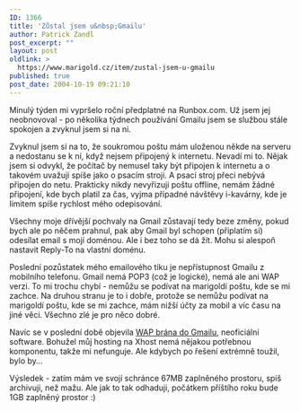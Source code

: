 ```yaml
---
ID: 1366
title: 'Zůstal jsem u&nbsp;Gmailu'
author: Patrick Zandl
post_excerpt: ""
layout: post
oldlink: >
  https://www.marigold.cz/item/zustal-jsem-u-gmailu
published: true
post_date: 2004-10-19 09:21:10
---
```

<p>
Minulý týden mi vypršelo roční předplatné na Runbox.com. Už jsem jej neobnovoval - po několika týdnech používání Gmailu jsem se službou stále spokojen a zvyknul jsem si na ni. </p>

<p>
Zvyknul jsem si na to, že soukromou poštu mám uloženou někde na serveru a nedostanu se k ní, když nejsem připojený k internetu. Nevadí mi to. Nějak jsem si odvykl, že počítač by nemusel taky být připojen k internetu a o takovém uvažuji spíše jako o psacím stroji. A psací stroj přeci nebývá připojen do netu. Prakticky nikdy nevyřizuji poštu offline, nemám žádné připojení, kde bych platil za čas, vyjma případné návštěvy i-kavárny, kde je limitem spíše rychlost mého odepisování. </p>

<p>
Všechny moje dřívější pochvaly na Gmail zůstavají tedy beze změny, pokud bych ale po něčem prahnul, pak aby Gmail byl schopen (připlatím si) odesílat email s mojí doménou. Ale i bez toho se dá žít. Mohu si alespoň nastavit Reply-To na vlastní doménu. </p>

<p>
Poslední pozůstatek mého emailového tiku je nepřístupnost Gmailu z mobilního telefonu. Gmail nemá POP3 (což je logické), nemá ale ani WAP verzi. To mi trochu chybí - nemůžu se podívat na marigoldí poštu, kde se mi zachce. Na druhou stranu je to i dobře, protože se nemůžu podívat na marigoldí poštu, kde se mi zachce, mám nižší účty za mobil a víc času na jiné věci. Všechno zlé je pro něco dobré. </p>

<p>
Navíc se v poslední době objevila <a href="http://sourceforge.net/projects/gmail-mobile/">WAP brána do Gmailu</a>, neoficiální software. Bohužel můj hosting na Xhost nemá nějakou potřebnou komponentu, takže mi nefunguje. Ale kdybych po řešení extrémně toužil, bylo by&#8230; </p>

<p>
Výsledek - zatím mám ve svojí schránce 67MB zaplněného prostoru, spíš archivuji, než mažu. Ale jak to tak odhaduji, počátkem příštího roku bude 1GB zaplněný prostor :)
</p>
